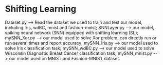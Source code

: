 # Shifting Learning
Dataset.py --> Read the dataset we used to train and test our model, including Iris, wdBC, mnist and fashion-mnist;
SNNLayer.py --> our model, spiking neural network (SNN) equipped with shifting learning (SL);
mySNN_Xor.py --> our model used to solve Xor problem, can directly run or run several times and report accuracy;
mySNN_Iris.py --> our model used to solve Iris classification task;
mySNN_wdBC.py --> our model used to solve Wisconsin Diagnostic Breast Cancer classification task;
mySNN_mnist.py --> our model used on MNIST and Fashion-MNIST dataset.
